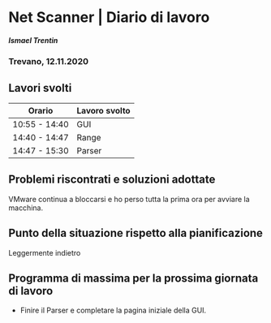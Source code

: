 # Net Scanner | Diario di lavoro

##### Ismael Trentin

### Trevano, 12.11.2020

## Lavori svolti

| Orario        | Lavoro svolto |
| ------------- | ------------- |
| 10:55 - 14:40 | GUI           |
| 14:40 - 14:47 | Range         |
| 14:47 - 15:30 | Parser        |

## Problemi riscontrati e soluzioni adottate

VMware continua a bloccarsi e ho perso tutta la prima ora
per avviare la macchina.

## Punto della situazione rispetto alla pianificazione

Leggermente indietro

## Programma di massima per la prossima giornata di lavoro

- Finire il Parser e completare la pagina iniziale della GUI.